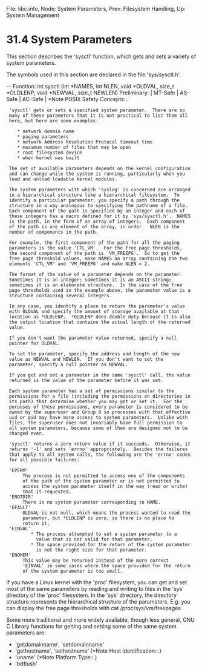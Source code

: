 File: libc.info,  Node: System Parameters,  Prev: Filesystem Handling,  Up: System Management

31.4 System Parameters
======================

This section describes the 'sysctl' function, which gets and sets a
variety of system parameters.

   The symbols used in this section are declared in the file
'sys/sysctl.h'.

 -- Function: int sysctl (int *NAMES, int NLEN, void *OLDVAL, size_t
          *OLDLENP, void *NEWVAL, size_t NEWLEN)
     Preliminary: | MT-Safe | AS-Safe | AC-Safe | *Note POSIX Safety
     Concepts::.

     'sysctl' gets or sets a specified system parameter.  There are so
     many of these parameters that it is not practical to list them all
     here, but here are some examples:

        * network domain name
        * paging parameters
        * network Address Resolution Protocol timeout time
        * maximum number of files that may be open
        * root filesystem device
        * when kernel was built

     The set of available parameters depends on the kernel configuration
     and can change while the system is running, particularly when you
     load and unload loadable kernel modules.

     The system parameters with which 'syslog' is concerned are arranged
     in a hierarchical structure like a hierarchical filesystem.  To
     identify a particular parameter, you specify a path through the
     structure in a way analogous to specifying the pathname of a file.
     Each component of the path is specified by an integer and each of
     these integers has a macro defined for it by 'sys/sysctl.h'.  NAMES
     is the path, in the form of an array of integers.  Each component
     of the path is one element of the array, in order.  NLEN is the
     number of components in the path.

     For example, the first component of the path for all the paging
     parameters is the value 'CTL_VM'.  For the free page thresholds,
     the second component of the path is 'VM_FREEPG'.  So to get the
     free page threshold values, make NAMES an array containing the two
     elements 'CTL_VM' and 'VM_FREEPG' and make NLEN = 2.

     The format of the value of a parameter depends on the parameter.
     Sometimes it is an integer; sometimes it is an ASCII string;
     sometimes it is an elaborate structure.  In the case of the free
     page thresholds used in the example above, the parameter value is a
     structure containing several integers.

     In any case, you identify a place to return the parameter's value
     with OLDVAL and specify the amount of storage available at that
     location as *OLDLENP.  *OLDLENP does double duty because it is also
     the output location that contains the actual length of the returned
     value.

     If you don't want the parameter value returned, specify a null
     pointer for OLDVAL.

     To set the parameter, specify the address and length of the new
     value as NEWVAL and NEWLEN.  If you don't want to set the
     parameter, specify a null pointer as NEWVAL.

     If you get and set a parameter in the same 'sysctl' call, the value
     returned is the value of the parameter before it was set.

     Each system parameter has a set of permissions similar to the
     permissions for a file (including the permissions on directories in
     its path) that determine whether you may get or set it.  For the
     purposes of these permissions, every parameter is considered to be
     owned by the superuser and Group 0 so processes with that effective
     uid or gid may have more access to system parameters.  Unlike with
     files, the superuser does not invariably have full permission to
     all system parameters, because some of them are designed not to be
     changed ever.

     'sysctl' returns a zero return value if it succeeds.  Otherwise, it
     returns '-1' and sets 'errno' appropriately.  Besides the failures
     that apply to all system calls, the following are the 'errno' codes
     for all possible failures:

     'EPERM'
          The process is not permitted to access one of the components
          of the path of the system parameter or is not permitted to
          access the system parameter itself in the way (read or write)
          that it requested.
     'ENOTDIR'
          There is no system parameter corresponding to NAME.
     'EFAULT'
          OLDVAL is not null, which means the process wanted to read the
          parameter, but *OLDLENP is zero, so there is no place to
          return it.
     'EINVAL'
             * The process attempted to set a system parameter to a
               value that is not valid for that parameter.
             * The space provided for the return of the system parameter
               is not the right size for that parameter.
     'ENOMEM'
          This value may be returned instead of the more correct
          'EINVAL' in some cases where the space provided for the return
          of the system parameter is too small.

   If you have a Linux kernel with the 'proc' filesystem, you can get
and set most of the same parameters by reading and writing to files in
the 'sys' directory of the 'proc' filesystem.  In the 'sys' directory,
the directory structure represents the hierarchical structure of the
parameters.  E.g.  you can display the free page thresholds with
     cat /proc/sys/vm/freepages

   Some more traditional and more widely available, though less general,
GNU C Library functions for getting and setting some of the same system
parameters are:

   * 'getdomainname', 'setdomainname'
   * 'gethostname', 'sethostname' (*Note Host Identification::.)
   * 'uname' (*Note Platform Type::.)
   * 'bdflush'

